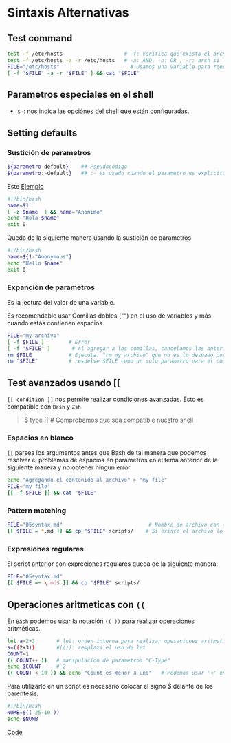 # Sintaxis Alternativas

## Test command

```bash
test -f /etc/hosts                    # -f: verifica que exista el archivo
test -f /etc/hosts -a -r /etc/hosts   # -a: AND, -o: OR , -r: arch si legible
FILE="/etc/hosts"                       # Usamos una variable para reescribir lo anterior y agragamos algo más
[ -f "$FILE" -a -r "$FILE" ] && cat "$FILE"
```

## Parametros especiales en el shell

- `$-`: nos indica las opciónes del shell que están configuradas.

## Setting defaults

### Sustición de parametros

```bash
${parametro-default}    ## Pseudocódigo
${parametro:-default}   ## :- es usado cuando el parametro es explicitamente declarado con un valor nulo
```

Este [Ejemplo](05hello.sh)

```bash
#!/bin/bash
name=$1
[ -z $name  ] && name="Anonimo"
echo "Hola $name"
exit 0
```

Queda de la siguiente manera usando la sustición de parametros

```bash
#!/bin/bash
name=${1-"Anonymous"}
echo "Hello $name"
exit 0
```

### Expanción de parametros

Es la lectura del valor de una variable.

Es recomendable usar Comillas dobles ("") en el uso de variables y más cuando estás contienen espacios.

```bash
FILE="my archivo"
[ -f $FILE ]        # Error
[ -f "$FILE" ]       # Al agregar a las comillas, cancelamos las anteriores 
rm $FILE            # Ejecuta: "rm my archivo" que no es lo deseado por el espacio en el nombre
rm "$FILE"          # resuelve $FILE como un solo parametro para el comando "rm"
```

## Test avanzados usando [[

`[[ condition ]]` nos permite realizar condiciones avanzadas. Esto es compatible con `Bash` y `Zsh`

> $ type [[   # Comprobamos que sea compatible nuestro shell

### Espacios en blanco

`[[` parsea los argumentos antes que Bash de tal manera que podemos resolver el problemas de espacios en parametros en el tema anterior de la siguiente manera y no obtener ningun error.

```bash
echo "Agregando el contenido al archivo" > "my file"
FILE="my file"
[[ -f $FILE ]] && cat "$FILE"
```

### Pattern matching

```bash
FILE="05syntax.md"                            # Nombre de archivo con extención .md que exista
[[ $FILE = *.md ]] && cp "$FILE" scripts/    # Si existe el archivo lo copia al directorio scripts
```

### Expresiones regulares

El script anterior con expreciones regulares queda de la siguiente manera:

```bash
FILE="05syntax.md"
[[ $FILE =~ \.md$ ]] && cp "$FILE" scripts/
```

## Operaciones aritmeticas con `((`

En `Bash` podemos usar la notación `(( ))` para realizar operaciones aritméticas.

```bash
let a=2+3       # let: orden interna para realizar operaciones aritmeticas
a=((2+3))       #(()): remplaza el uso de let
COUNT=1
(( COUNT++ ))   # manipulacion de parametros "C-Type"
echo $COUNT     # 2
(( COUNT < 10 )) && echo "Count es menor a uno"   # Podemos usar '<' en ves de '-gt'
```

Para utilizarlo en un script es necesario colocar el signo $ delante de los parentesis.

```bash
#!/bin/bash
NUMB=$(( 25-10 ))
echo $NUMB
```

[Code](05syntax.sh)
